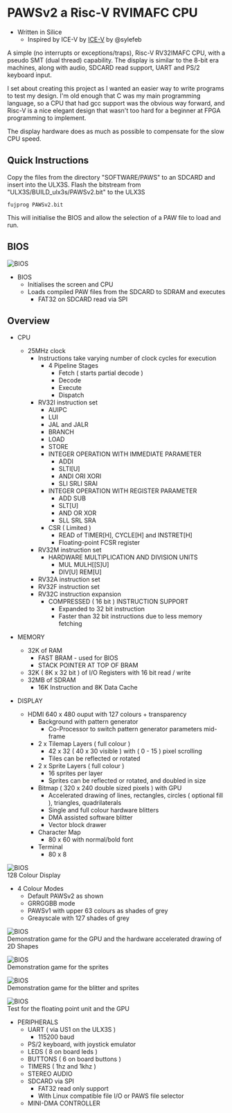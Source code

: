 # PAWSv2 a Risc-V RVIMAFC CPU

* Written in Silice
    * Inspired by ICE-V by [ICE-V](https://github.com/sylefeb/Silice/tree/master/projects/ice-v) by @sylefeb

A simple (no interrupts or exceptions/traps), Risc-V RV32IMAFC CPU, with a pseudo SMT (dual thread) capability. The display is similar to the 8-bit era machines, along with audio, SDCARD read support, UART and PS/2 keyboard input.

I set about creating this project as I wanted an easier way to write programs to test my design. I'm old enough that C was my main programming language, so a CPU that had gcc support was the obvious way forward, and Risc-V is a nice elegant design that wasn't too hard for a beginner at FPGA programming to implement.

The display hardware does as much as possible to compensate for the slow CPU speed.

## Quick Instructions

Copy the files from the directory "SOFTWARE/PAWS" to an SDCARD and insert into the ULX3S. Flash the bitstream from "ULX3S/BUILD_ulx3s/PAWSv2.bit" to the ULX3S

```
fujprog PAWSv2.bit
```

This will initialise the BIOS and allow the selection of a PAW file to load and run.

## BIOS

![BIOS](documentation/Screenshots/BIOS.jpg)

* BIOS
    * Initialises the screen and CPU
    * Loads compiled PAW files from the SDCARD to SDRAM and executes
        * FAT32 on SDCARD read via SPI

## Overview

* CPU
    * 25MHz clock
        * Instructions take varying number of clock cycles for execution
            * 4 Pipeline Stages
                * Fetch ( starts partial decode )
                * Decode
                * Execute
                * Dispatch
        * RV32I instruction set
            * AUIPC
            * LUI
            * JAL and JALR
            * BRANCH
            * LOAD
            * STORE
            * INTEGER OPERATION WITH IMMEDIATE PARAMETER
                * ADDI
                * SLTI[U]
                * ANDI ORI XORI
                * SLI SRLI SRAI
            * INTEGER OPERATION WITH REGISTER PARAMETER
                * ADD SUB
                * SLT[U]
                * AND OR XOR
                * SLL SRL SRA
            * CSR ( Limited )
                * READ of TIMER[H], CYCLE[H] and INSTRET[H]
                * Floating-point FCSR register
        * RV32M instruction set
            * HARDWARE MULTIPLICATION AND DIVISION UNITS
                * MUL MULH[[S]U]
                * DIV[U] REM[U]
        * RV32A instruction set
        * RV32F instruction set
        * RV32C instruction expansion
            * COMPRESSED ( 16 bit ) INSTRUCTION SUPPORT
                * Expanded to 32 bit instruction
                * Faster than 32 bit instructions due to less memory fetching

* MEMORY
    * 32K of RAM
        * FAST BRAM - used for BIOS
        * STACK POINTER AT TOP OF BRAM
    * 32K ( 8K x 32 bit ) of I/O Registers with 16 bit read / write
    * 32MB of SDRAM
        * 16K Instruction and 8K Data Cache

* DISPLAY
    * HDMI 640 x 480 ouput with 127 colours + transparency
        * Background with pattern generator
            * Co-Processor to switch pattern generator parameters mid-frame
        * 2 x Tilemap Layers ( full colour )
            * 42 x 32 ( 40 x 30 visible ) with ( 0 - 15 ) pixel scrolling
            * Tiles can be reflected or rotated
        * 2 x Sprite Layers ( full colour )
            * 16 sprites per layer
            * Sprites can be reflected or rotated, and doubled in size
        * Bitmap ( 320 x 240 double sized pixels ) with GPU
            * Accelerated drawing of lines, rectangles, circles ( optional fill ), triangles, quadrilaterals
            * Single and full colour hardware blitters
            * DMA assisted software blitter
            * Vector block drawer
        * Character Map
            * 80 x 60 with normal/bold font
        * Terminal
            * 80 x 8

![BIOS](documentation/Screenshots/COLOURS.jpg)
<br>128 Colour Display
* 4 Colour Modes
    * Default PAWSv2 as shown
    * GRRGGBB mode
    * PAWSv1 with upper 63 colours as shades of grey
    * Greayscale with 127 shades of grey

![BIOS](documentation/Screenshots/3DMAZE.jpg)
<br>Demonstration game for the GPU and the hardware accelerated drawing of 2D Shapes

![BIOS](documentation/Screenshots/ASTEROIDS.jpg)
<br>Demonstration game for the sprites

![BIOS](documentation/Screenshots/INVADERS.jpg)
<br>Demonstration game for the blitter and sprites

![BIOS](documentation/Screenshots/OUTRUN.jpg)
<br>Test for the floating point unit and the GPU

* PERIPHERALS
    * UART ( via US1 on the ULX3S )
        * 115200 baud
    * PS/2 keyboard, with joystick emulator
    * LEDS ( 8 on board leds )
    * BUTTONS ( 6 on board buttons )
    * TIMERS ( 1hz and 1khz )
    * STEREO AUDIO
    * SDCARD via SPI
        * FAT32 read only support
        * With Linux compatible file I/O or PAWS file selector
    * MINI-DMA CONTROLLER
